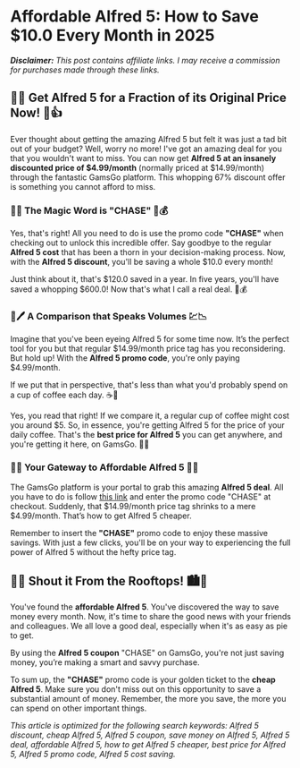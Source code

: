 # Affordable Alfred 5: How to Save $10.0 Every Month in 2025

**_Disclaimer:_** _This post contains affiliate links. I may receive a commission for purchases made through these links._

## 🎉😱 Get Alfred 5 for a Fraction of its Original Price Now! 🥳👍

Ever thought about getting the amazing Alfred 5 but felt it was just a tad bit out of your budget? Well, worry no more! I've got an amazing deal for you that you wouldn't want to miss. You can now get **Alfred 5 at an insanely discounted price of $4.99/month** (normally priced at $14.99/month) through the fantastic GamsGo platform. This whopping 67% discount offer is something you cannot afford to miss. 

### 🎁🔑 The Magic Word is "CHASE" 🧲💰

Yes, that's right! All you need to do is use the promo code **"CHASE"** when checking out to unlock this incredible offer. Say goodbye to the regular **Alfred 5 cost** that has been a thorn in your decision-making process. Now, with the **Alfred 5 discount**, you'll be saving a whole $10.0 every month!

Just think about it, that's $120.0 saved in a year. In five years, you'll have saved a whopping $600.0! Now that's what I call a real deal. 💪💰

### 🧐🖊️ A Comparison that Speaks Volumes 💹📉

Imagine that you've been eyeing Alfred 5 for some time now. It’s the perfect tool for you but that regular $14.99/month price tag has you reconsidering. But hold up! With the **Alfred 5 promo code**, you're only paying $4.99/month. 

If we put that in perspective, that's less than what you'd probably spend on a cup of coffee each day. ☕💸

Yes, you read that right! If we compare it, a regular cup of coffee might cost you around $5. So, in essence, you're getting Alfred 5 for the price of your daily coffee. That's the **best price for Alfred 5** you can get anywhere, and you're getting it here, on GamsGo. 🎯💼

### 🌟🔗 Your Gateway to Affordable Alfred 5 🚀🌐

The GamsGo platform is your portal to grab this amazing **Alfred 5 deal**. All you have to do is follow [this link](https://www.gamsgo.com/partner/ykeX7B) and enter the promo code "CHASE" at checkout. Suddenly, that $14.99/month price tag shrinks to a mere $4.99/month. That’s how to get Alfred 5 cheaper. 

Remember to insert the **"CHASE"** promo code to enjoy these massive savings. With just a few clicks, you'll be on your way to experiencing the full power of Alfred 5 without the hefty price tag.

## 📢📣 Shout it From the Rooftops! 🏙️🔔

You've found the **affordable Alfred 5**. You've discovered the way to save money every month. Now, it's time to share the good news with your friends and colleagues. We all love a good deal, especially when it's as easy as pie to get. 

By using the **Alfred 5 coupon** "CHASE" on GamsGo, you're not just saving money, you’re making a smart and savvy purchase. 

To sum up, the **"CHASE"** promo code is your golden ticket to the **cheap Alfred 5**. Make sure you don't miss out on this opportunity to save a substantial amount of money. Remember, the more you save, the more you can spend on other important things. 

_This article is optimized for the following search keywords: Alfred 5 discount, cheap Alfred 5, Alfred 5 coupon, save money on Alfred 5, Alfred 5 deal, affordable Alfred 5, how to get Alfred 5 cheaper, best price for Alfred 5, Alfred 5 promo code, Alfred 5 cost saving._